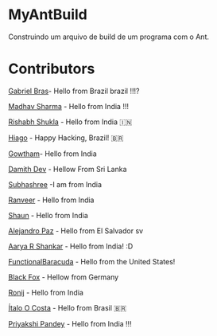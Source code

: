 # MyAntBuild
Construindo um arquivo de build de um programa com o Ant.

# Contributors

[Gabriel Bras](https://github.com/Hematohpagus)- Hello from Brazil brazil !!!?

[Madhav Sharma](https://github.com/madhavsharma1808) - Hello from India !!!

[Rishabh Shukla](https://github.com/bazinga25) - Hello from India 🇮🇳

[Hiago](https://github.com/hiagop) - Happy Hacking, Brazil! :brazil: 

[Gowtham](https://github.com/gowtham1997)- Hello from India

[Damith Dev](https://github.com/damithdev) - Hellow From Sri Lanka

[Subhashree](https://github.com/shree4) -I am from India

[Ranveer](https://github.com/RanveerSinghKhattra) - Hello from India

[Shaun](https://github.com/kickass09) - Hello from India

[Alejandro Paz](https://github.com/alepaz) - Hello from El Salvador sv

[Aarya R Shankar](http://github.com/arulzz) - Hello from India! :D

[FunctionalBaracuda](https://github.com/FunctionalBarracuda) - Hello from the United States!

[Black Fox](https://github.com/BlackFox1197) - Hellow from Germany

[Ronij](https://github.com/181514912) - Hello from India

[Ítalo O Costa](https://github.com/italo48) - Hello from Brasil :brazil:

[Priyakshi Pandey](https://github.com/priyakshipandey) - Hello from India !!!
